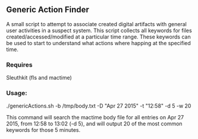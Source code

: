 ## Generic Action Finder
A small script to attempt to associate created digital artifacts with general user activities in a suspect system.
This script collects all keywords for files created/accessed/modified at a particular time range. These keywords
can be used to start to understand what actions where happing at the specified time.

### Requires
Sleuthkit (fls and mactime)

### Usage:
./genericActions.sh -b /tmp/body.txt -D "Apr 27 2015" -t "12:58" -d 5 -w 20

This command will search the mactime body file for all entries on Apr 27 2015, from
12:58 to 13:02 (-d 5), and will output 20 of the most common keywords for those 5 minutes.
